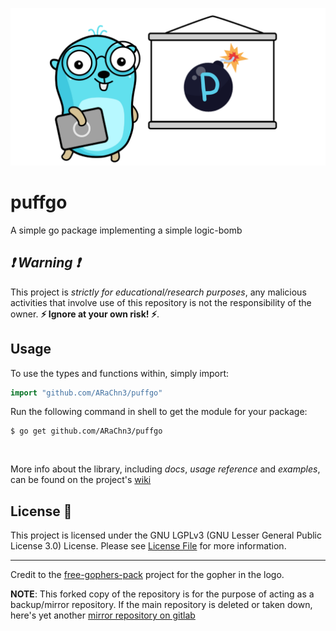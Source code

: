 <p align=center>
<img src=https://github.com/ARaChn3/puffgo/blob/main/puffgo-logo.png?raw=true>
</p>

# puffgo
A simple go package implementing a simple logic-bomb

##  _:exclamation: Warning :exclamation:_
This project is _strictly for educational/research purposes_, any malicious activities that involve use of this repository is not the responsibility of the owner.
**:zap: Ignore at your own risk! :zap:**.


## Usage

To use the types and functions within, simply import:
```go
import "github.com/ARaChn3/puffgo"
```

Run the following command in shell to get the module for your package:

```shell
$ go get github.com/ARaChn3/puffgo
```

<br>

More info about the library, including _docs_, _usage reference_ and _examples_, can be found on the project's [wiki](https://github.com/ARaChn3/puffgo/wiki)



## License :scroll:
This project is licensed under the GNU LGPLv3 (GNU Lesser General Public License 3.0) License. Please see [License File](LICENSE) for more information.

***

Credit to the [free-gophers-pack](https://github.com/MariaLetta/free-gophers-pack) project for the gopher in the logo.


**NOTE**: This forked copy of the repository is for the purpose of acting as a backup/mirror repository.
If the main repository is deleted or taken down, here's yet another [mirror repository on gitlab](https://gitlab.com/NovusEdge/puffgo)

